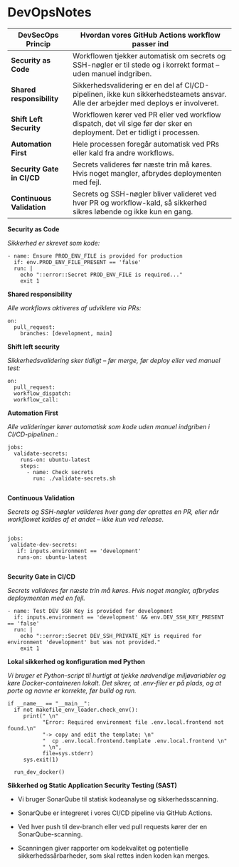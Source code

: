 # DevOpsNotes

| DevSecOps Princip  | Hvordan vores GitHub Actions workflow passer ind|
| ------------- | ------------- |
| **Security as Code**  | Workflowen tjekker automatisk om secrets og SSH-nøgler er til stede og i korrekt format – uden manuel indgriben.  |
| **Shared responsibility**  | Sikkerhedsvalidering er en del af CI/CD-pipelinen, ikke kun sikkerhedsteamets ansvar. Alle der arbejder med deploys er involveret.  |
| **Shift Left Security**  | Workflowen kører ved PR eller ved workflow dispatch, det vil sige før der sker en deployment. Det er tidligt i processen.  |
| **Automation First**  | Hele processen foregår automatisk ved PRs eller kald fra andre workflows.  |
| **Security Gate in CI/CD**  | Secrets valideres før næste trin må køres. Hvis noget mangler, afbrydes deploymenten med fejl.  |
| **Continuous Validation** | Secrets og SSH-nøgler bliver valideret ved hver PR og workflow-kald, så sikkerhed sikres løbende og ikke kun en gang. |





**Security as Code**

*Sikkerhed er skrevet som kode:*
```
- name: Ensure PROD_ENV_FILE is provided for production
  if: env.PROD_ENV_FILE_PRESENT == 'false'
  run: |
    echo "::error::Secret PROD_ENV_FILE is required..."
    exit 1
```


**Shared responsibility**

*Alle workflows aktiveres af udviklere via PRs:*

```
on:
  pull_request:
    branches: [development, main]
```

**Shift left security**

*Sikkerhedsvalidering sker tidligt – før merge, før deploy eller ved manuel test:*

```
on:
  pull_request:
  workflow_dispatch:
  workflow_call:

```

**Automation First**

*Alle valideringer kører automatisk som kode uden manuel indgriben i CI/CD-pipelinen.:*

```
jobs:
  validate-secrets:
    runs-on: ubuntu-latest
    steps:
      - name: Check secrets
        run: ./validate-secrets.sh


```

 **Continuous Validation**

 *Secrets og SSH-nøgler valideres hver gang der oprettes en PR, eller når workflowet kaldes af et andet – ikke kun ved release.*

 ```

jobs:
  validate-dev-secrets:
    if: inputs.environment == 'development'
    runs-on: ubuntu-latest


```

**Security Gate in CI/CD**

*Secrets valideres før næste trin må køres. Hvis noget mangler, afbrydes deploymenten med en fejl.*

```
- name: Test DEV SSH Key is provided for development
  if: inputs.environment == 'development' && env.DEV_SSH_KEY_PRESENT == 'false'
  run: |
    echo "::error::Secret DEV_SSH_PRIVATE_KEY is required for environment 'development' but was not provided."
    exit 1
```


**Lokal sikkerhed og konfiguration med Python**

*Vi bruger et Python-script til hurtigt at tjekke nødvendige miljøvariabler og køre Docker-containeren lokalt.
 Det sikrer, at .env-filer er på plads, og at porte og navne er korrekte, før build og run.*

 ```
if __name__ == "__main__":
   if not makefile_env_loader.check_env():
      print(" \n"
            "Error: Required environment file .env.local.frontend not found.\n"
            "-> copy and edit the template: \n"
            "  cp .env.local.frontend.template .env.local.frontend \n"
            " \n",
            file=sys.stderr)
      sys.exit(1)
      
   run_dev_docker()

```



**Sikkerhed og Static Application Security Testing (SAST)**

- Vi bruger SonarQube til statisk kodeanalyse og sikkerhedsscanning.

- SonarQube er integreret i vores CI/CD pipeline via GitHub Actions.

- Ved hver push til dev-branch eller ved pull requests kører der en SonarQube-scanning.

- Scanningen giver rapporter om kodekvalitet og potentielle sikkerhedssårbarheder, som skal rettes inden koden kan merges.




